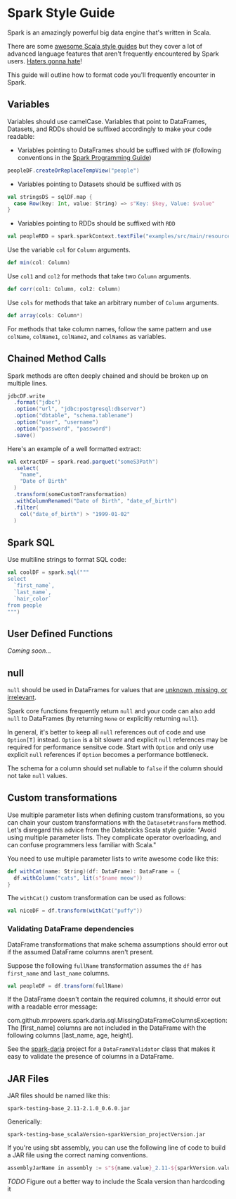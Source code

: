 # Spark Style Guide

Spark is an amazingly powerful big data engine that's written in Scala.

There are some [awesome Scala style guides](https://github.com/databricks/scala-style-guide) but they cover a lot of advanced language features that aren't frequently encountered by Spark users.  [Haters gonna hate](https://www.reddit.com/r/scala/comments/2ze443/a_good_example_of_a_scala_style_guide_by_people/)!

This guide will outline how to format code you'll frequently encounter in Spark.

## Variables

Variables should use camelCase.  Variables that point to DataFrames, Datasets, and RDDs should be suffixed accordingly to make your code readable:

* Variables pointing to DataFrames should be suffixed with `DF` (following conventions in the [Spark Programming Guide](http://spark.apache.org/docs/latest/sql-programming-guide.html))


```scala
peopleDF.createOrReplaceTempView("people")
```

* Variables pointing to Datasets should be suffixed with `DS`


```scala
val stringsDS = sqlDF.map {
  case Row(key: Int, value: String) => s"Key: $key, Value: $value"
}
```

* Variables pointing to RDDs should be suffixed with `RDD`

```scala
val peopleRDD = spark.sparkContext.textFile("examples/src/main/resources/people.txt")
```

Use the variable `col` for `Column` arguments.

```scala
def min(col: Column)
```

Use `col1` and `col2` for methods that take two `Column` arguments.

```scala
def corr(col1: Column, col2: Column)
```

Use `cols` for methods that take an arbitrary number of `Column` arguments.

```scala
def array(cols: Column*)
```

For methods that take column names, follow the same pattern and use `colName`, `colName1`, `colName2`, and `colNames` as variables.

## Chained Method Calls

Spark methods are often deeply chained and should be broken up on multiple lines.

```scala
jdbcDF.write
  .format("jdbc")
  .option("url", "jdbc:postgresql:dbserver")
  .option("dbtable", "schema.tablename")
  .option("user", "username")
  .option("password", "password")
  .save()
```

Here's an example of a well formatted extract:

```scala
val extractDF = spark.read.parquet("someS3Path")
  .select(
    "name",
    "Date of Birth"
  )
  .transform(someCustomTransformation)
  .withColumnRenamed("Date of Birth", "date_of_birth")
  .filter(
    col("date_of_birth") > "1999-01-02"
  )
```

## Spark SQL

Use multiline strings to format SQL code:

```scala
val coolDF = spark.sql("""
select
  `first_name`,
  `last_name`,
  `hair_color`
from people
""")
```

## User Defined Functions

*Coming soon...*

## null

`null` should be used in DataFrames for values that are [unknown, missing, or irrelevant](https://medium.com/@mrpowers/dealing-with-null-in-spark-cfdbb12f231e#.fk27ontik).

Spark core functions frequently return `null` and your code can also add `null` to DataFrames (by returning `None` or explicitly returning `null`).

In general, it's better to keep all `null` references out of code and use `Option[T]` instead.  `Option` is a bit slower and explicit `null` references may be required for performance sensitve code.  Start with `Option` and only use explicit `null` references if `Option` becomes a performance bottleneck.

The schema for a column should set nullable to `false` if the column should not take `null` values.

## Custom transformations

Use multiple parameter lists when defining custom transformations, so you can chain your custom transformations with the `Dataset#transform` method.  Let's disregard this advice from the Databricks Scala style guide: "Avoid using multiple parameter lists. They complicate operator overloading, and can confuse programmers less familiar with Scala."

You need to use multiple parameter lists to write awesome code like this:

```scala
def withCat(name: String)(df: DataFrame): DataFrame = {
  df.withColumn("cats", lit(s"$name meow"))
}
```

The `withCat()` custom transformation can be used as follows:

```scala
val niceDF = df.transform(withCat("puffy"))
```

### Validating DataFrame dependencies

DataFrame transformations that make schema assumptions should error out if the assumed DataFrame columns aren't present.

Suppose the following `fullName` transformation assumes the `df` has `first_name` and `last_name` columns.

```scala
val peopleDF = df.transform(fullName)
```

If the DataFrame doesn't contain the required columns, it should error out with a readable error message:

com.github.mrpowers.spark.daria.sql.MissingDataFrameColumnsException: The [first\_name] columns are not included in the DataFrame with the following columns [last\_name, age, height].

See the [spark-daria](https://github.com/MrPowers/spark-daria) project for a `DataFrameValidator` class that makes it easy to validate the presence of columns in a DataFrame.

## JAR Files

JAR files should be named like this:

```
spark-testing-base_2.11-2.1.0_0.6.0.jar
```

Generically:

```
spark-testing-base_scalaVersion-sparkVersion_projectVersion.jar
```

If you're using sbt assembly, you can use the following line of code to build a JAR file using the correct naming conventions.

```scala
assemblyJarName in assembly := s"${name.value}_2.11-${sparkVersion.value}_${version.value}.jar"
```

*TODO* Figure out a better way to include the Scala version than hardcoding it
